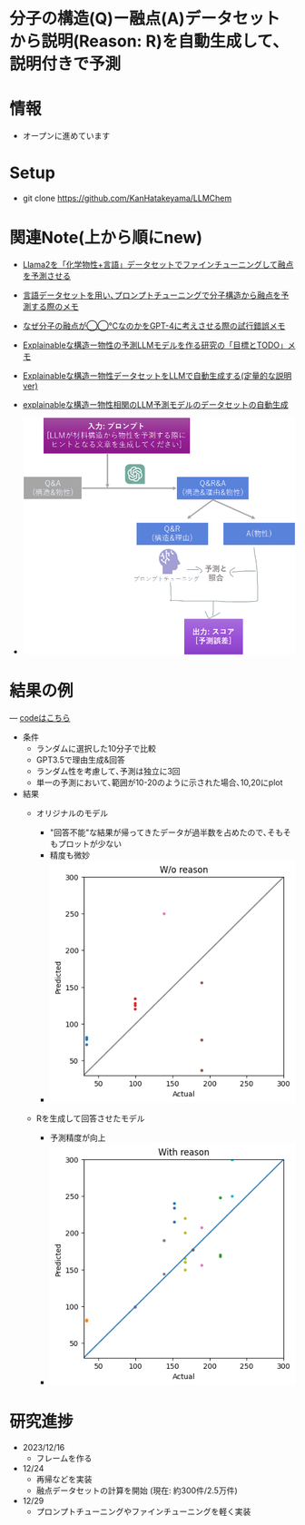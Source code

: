 # 分子の構造(Q)ー融点(A)データセットから説明(Reason: R)を自動生成して､説明付きで予測

# 情報
- オープンに進めています

# Setup
- git clone https://github.com/KanHatakeyama/LLMChem

# 関連Note(上から順にnew)
- [Llama2を「化学物性+言語」データセットでファインチューニングして融点を予測させる](https://note.com/kan_hatakeyama/n/n74c8b2b3b4e7?sub_rt=share_pb )
- [言語データセットを用い､プロンプトチューニングで分子構造から融点を予測する際のメモ](https://note.com/kan_hatakeyama/n/n43ddd541bdc6)
- [なぜ分子の融点が◯◯℃なのかをGPT-4に考えさせる際の試行錯誤メモ ](https://note.com/kan_hatakeyama/n/n84c84da8f551)
- [Explainableな構造ー物性の予測LLMモデルを作る研究の「目標とTODO」メモ](https://note.com/kan_hatakeyama/n/n56afe0df282a)
- [Explainableな構造ー物性データセットをLLMで自動生成する(定量的な説明ver) ](https://note.com/kan_hatakeyama/n/ndcdeaed60f48)
- [explainableな構造ー物性相関のLLM予測モデルのデータセットの自動生成 ](https://note.com/kan_hatakeyama/n/n8e5506240630)

- ![](contents/scheme.png)

# 結果の例
― [codeはこちら](https://github.com/KanHatakeyama/LLMChem/tree/20231216pub)
- 条件
  - ランダムに選択した10分子で比較
  - GPT3.5で理由生成&回答
  - ランダム性を考慮して､予測は独立に3回
  - 単一の予測において､範囲が10-20のように示された場合､10,20にplot
- 結果
  - オリジナルのモデル
    - "回答不能"な結果が帰ってきたデータが過半数を占めたので､そもそもプロットが少ない
    - 精度も微妙
    - ![](contents/wo_reason.png)

  - Rを生成して回答させたモデル
    - 予測精度が向上
    - ![](contents/w_reason.png)

# 研究進捗
- 2023/12/16
  - フレームを作る
- 12/24
  - 再帰などを実装
  - 融点データセットの計算を開始 (現在: 約300件/2.5万件)
- 12/29
  - プロンプトチューニングやファインチューニングを軽く実装
